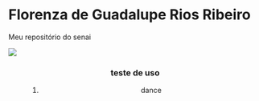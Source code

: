 # Florenza de Guadalupe Rios Ribeiro
Meu repositório do senai

<html lang="en">
<head>
    <meta charset="UTF-8">
    <meta name="viewport" content="width=device-width, initial-scale=1.0">
    <title>Projeto Senai Github</title>
</head>
<body>
    <img src="https://encrypted-tbn0.gstatic.com/images?q=tbn:ANd9GcQGznIf_wrqGXI8GaRyLwbI3tokGvy2zUaoIQ&s">
    <Header>
        <h3>teste de uso</h3>
        <menu>
            <ol>
                <li>dance</li>
            </ol>
        </menu>
    </Header>
</body>
</html>
